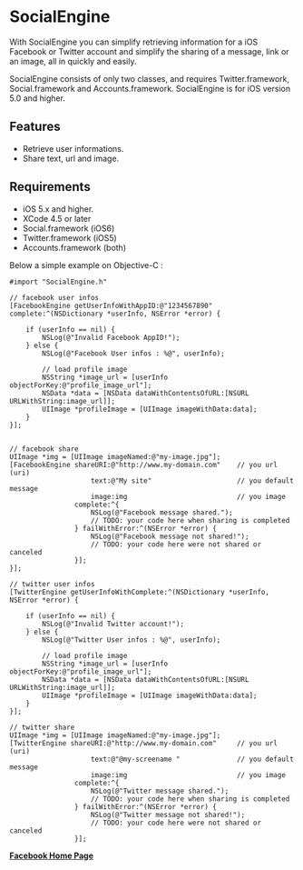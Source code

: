 **SocialEngine**
================

With SocialEngine you can simplify retrieving information for a iOS Facebook or Twitter account and simplify the sharing of a message, link or an image, all in quickly and easily.

SocialEngine consists of only two classes, and requires Twitter.framework, Social.framework and Accounts.framework. SocialEngine is for iOS version 5.0 and higher.

## Features
* Retrieve user informations.
* Share text, url and image.

## Requirements
* iOS 5.x and higher.
* XCode 4.5 or later
* Social.framework (iOS6)
* Twitter.framework (iOS5)
* Accounts.framework (both)

Below a simple example on Objective-C :

	#import "SocialEngine.h"

	// facebook user infos
	[FacebookEngine getUserInfoWithAppID:@"1234567890" complete:^(NSDictionary *userInfo, NSError *error) {
        
        if (userInfo == nil) {
            NSLog(@"Invalid Facebook AppID!");
        } else {
            NSLog(@"Facebook User infos : %@", userInfo);
            
	        // load profile image
    	    NSString *image_url = [userInfo objectForKey:@"profile_image_url"];
        	NSData *data = [NSData dataWithContentsOfURL:[NSURL URLWithString:image_url]];
        	UIImage *profileImage = [UIImage imageWithData:data];
        }
    }];
        
        
    // facebook share
    UIImage *img = [UIImage imageNamed:@"my-image.jpg"];
    [FacebookEngine shareURI:@"http://www.my-domain.com"  	// you url (uri)
                        text:@"My site"                     // you default message
                        image:img                           // you image
                    complete:^{
                        NSLog(@"Facebook message shared.");
                        // TODO: your code here when sharing is completed
                    } failWithError:^(NSError *error) {
                        NSLog(@"Facebook message not shared!");
                        // TODO: your code here were not shared or canceled
                    }];
    }];
    
    // twitter user infos
    [TwitterEngine getUserInfoWithComplete:^(NSDictionary *userInfo, NSError *error) {
        
        if (userInfo == nil) {
            NSLog(@"Invalid Twitter account!");
        } else {
            NSLog(@"Twitter User infos : %@", userInfo);
            
	        // load profile image
    	    NSString *image_url = [userInfo objectForKey:@"profile_image_url"];
        	NSData *data = [NSData dataWithContentsOfURL:[NSURL URLWithString:image_url]];
        	UIImage *profileImage = [UIImage imageWithData:data];
        }
    }];
        
    // twitter share
    UIImage *img = [UIImage imageNamed:@"my-image.jpg"];
    [TwitterEngine shareURI:@"http://www.my-domain.com"   	// you url (uri)
                        text:@"@my-screename "              // you default message
                        image:img                           // you image
                    complete:^{
                        NSLog(@"Twitter message shared.");
                        // TODO: your code here when sharing is completed
                    } failWithError:^(NSError *error) {
                        NSLog(@"Twitter message not shared!");
                        // TODO: your code here were not shared or canceled
                    }];


**[Facebook Home Page](https://www.facebook.com/prioregroup)**